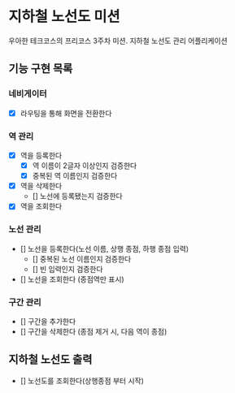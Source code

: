 # 지하철 노선도 미션

우아한 테크코스의 프리코스 3주차 미션. 지하철 노선도 관리 어플리케이션

## 기능 구현 목록

### 네비게이터

- [x] 라우팅을 통해 화면을 전환한다

### 역 관리

- [x] 역을 등록한다
  - [x] 역 이름이 2글자 이상인지 검증한다
  - [x] 중복된 역 이름인지 검증한다
- [x] 역을 삭제한다
  - [] 노선에 등록됐는지 검증한다
- [x] 역을 조회한다

### 노선 관리

- [] 노선을 등록한다(노선 이름, 상행 종점, 하행 종점 입력)
  - [] 중복된 노선 이름인지 검증한다
  - [] 빈 입력인지 검증한다
- [] 노선을 조회한다 (종점역만 표시)

### 구간 관리

- [] 구간을 추가한다
- [] 구간을 삭제한다 (종점 제거 시, 다음 역이 종점)

## 지하철 노선도 출력

- [] 노선도를 조회한다(상행종점 부터 시작)
